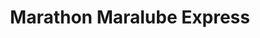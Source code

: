 ---
title: "Marathon Maralube Express"
url: /findlay/marathon-maralube-express/
shop: Autowerkstatt
---